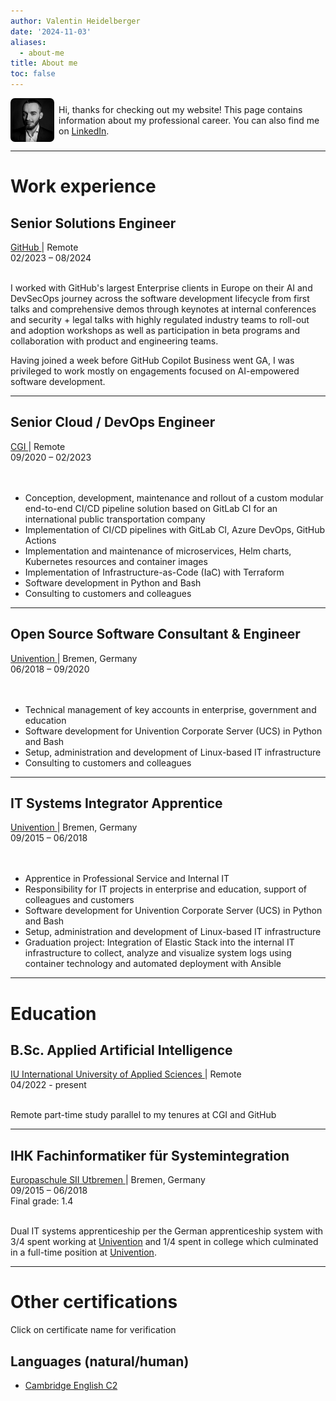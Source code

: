 ```yaml
---
author: Valentin Heidelberger
date: '2024-11-03'
aliases:
  - about-me
title: About me
toc: false
---
```


<!-- Hi, thanks for checking out my website! This page contains information about my professional career. You can also find me on
<a href="https://www.linkedin.com/in/va1entin" target="_blank">
  <i class="fab fa-linkedin fa-lg"></i>
  LinkedIn</a>. -->

<div style="display: flex; align-items: center; margin-top: 0.5em;">
  <img src="/img/me_square.jpg" style="width: 5em; height: 5em; border-radius: 10%; margin-right: 0.5em;">
  <span>Hi, thanks for checking out my website! This page contains information about my professional career. You can also find me on
  <a href="https://www.linkedin.com/in/va1entin" target="_blank">
    <i class="fab fa-linkedin fa-lg"></i>
    LinkedIn</a>.
  </span>
</div>

<hr>

# **Work experience**

## Senior Solutions Engineer

<div class="cursive">
  <div class="left">
    <a href="https://github.com" target="_blank">
      <i class="fab fa-github fa-xl"></i>
      GitHub
    </a>
    | Remote
  </div>
  <div class="right">
    02/2023 – 08/2024
  </div>
</div>
<br>

I worked with GitHub's largest Enterprise clients in Europe on their AI and DevSecOps journey across the software development lifecycle from first talks and comprehensive demos through keynotes at internal conferences and security + legal talks with highly regulated industry teams to roll-out and adoption workshops as well as participation in beta programs and collaboration with product and engineering teams.

Having joined a week before GitHub Copilot Business went GA, I was privileged to work mostly on engagements focused on AI-empowered software development.

<hr>

## Senior Cloud / DevOps Engineer

<div class="cursive">
  <div class="left">
    <a href="https://cgi.com" target="_blank">
    <i class="fas fa-angle-up fa-xl fa-rotate-by" style="--fa-rotate-angle: 45deg;"></i>
    CGI
    </a>
    | Remote
  </div>
  <div class="right">
    09/2020 – 02/2023
  </div>
</div>
<br>
<br>

* Conception, development, maintenance and rollout of a custom modular end-to-end CI/CD pipeline solution based on GitLab CI for an international public transportation company
* Implementation of CI/CD pipelines with GitLab CI, Azure DevOps, GitHub Actions
* Implementation and maintenance of microservices, Helm charts, Kubernetes resources and container images
* Implementation of Infrastructure-as-Code (IaC) with Terraform
* Software development in Python and Bash
* Consulting to customers and colleagues

<hr>

## Open Source Software Consultant & Engineer

<div class="cursive">
  <div class="left">
    <a href="https://univention.com" target="_blank">
      <i class="fab fa-linux fa-xl"></i>
      Univention
    </a>
    | Bremen, Germany
  </div>
  <div class="right">
    06/2018 – 09/2020
  </div>
</div>
<br>
<br>

* Technical management of key accounts in enterprise, government and education
* Software development for Univention Corporate Server (UCS) in Python and Bash
* Setup, administration and development of Linux-based IT infrastructure
* Consulting to customers and colleagues

<hr>

## IT Systems Integrator Apprentice

<div class="cursive">
  <div class="left">
    <a href="https://univention.com" target="_blank">
      <i class="fab fa-linux fa-xl"></i>
      Univention
    </a>
    | Bremen, Germany
  </div>
  <div class="right">
    09/2015 – 06/2018
  </div>
</div>
<br>
<br>

* Apprentice in Professional Service and Internal IT
* Responsibility for IT projects in enterprise and education, support of colleagues and customers
* Software development for Univention Corporate Server (UCS) in Python and Bash
* Setup, administration and development of Linux-based IT infrastructure
* Graduation project: Integration of Elastic Stack into the internal IT infrastructure to collect,
analyze and visualize system logs using container technology and automated
deployment with Ansible

<hr>

# **Education**

## B.Sc. Applied Artificial Intelligence
<div class="cursive">
  <div class="left">
    <a href="https://www.iu.org" target="_blank">
      <i class="fas fa-building-columns fa-xl"></i>
      IU International University of Applied Sciences
    </a>
    | Remote
  </div>
  <div class="right">
    04/2022 - present
  </div>
</div>
<br>

Remote part-time study parallel to my tenures at CGI and GitHub

<hr>

## IHK Fachinformatiker für Systemintegration
<div class="cursive">
  <div class="left">
    <a href="https://www.szut.de/international/schulzentrum-utbremen-english.html" target="_blank">
      <i class="fas fa-building-columns fa-xl"></i>
      Europaschule SII Utbremen
    </a>
    | Bremen, Germany
  </div>
  <div class="right">
    09/2015 – 06/2018
    <br>
    Final grade: 1.4
  </div>
</div>
<br>

Dual IT systems apprenticeship per the German apprenticeship system with 3/4 spent working at <a href="#it-systems-integrator-apprentice">Univention</a> and 1/4 spent in college which culminated in a full-time position at <a href="#open-source-software-consultant--engineer">Univention</a>.

<hr>

# **Other certifications**
Click on certificate name for verification

## Languages (natural/human)
* <a href="/img/cambridge_english_certificate.webp" target="_blank">Cambridge English C2</a>
